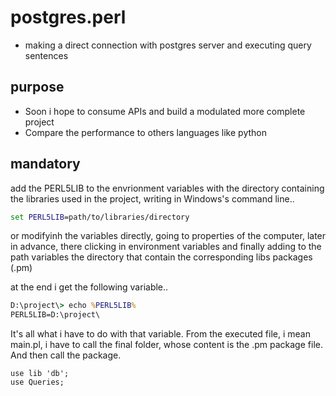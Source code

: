 # postgres.perl
* making a direct connection with postgres server and executing query sentences
## purpose
* Soon i hope to consume APIs and build a modulated more complete project
* Compare the performance to others languages like python
## mandatory
add the PERL5LIB to the envrionment variables with the directory containing the libraries used in the project, writing in Windows's command line..
```cmd
set PERL5LIB=path/to/libraries/directory
```

or modifyinh the variables directly, going to properties of the computer, later in advance, there clicking in environment variables and finally adding to the path variables the directory that contain the corresponding libs packages (.pm)

at the end i get the following variable..
```cmd
D:\project\> echo %PERL5LIB%
PERL5LIB=D:\project\
```

It's all what i have to do with that variable. From the executed file, i mean main.pl, i have to call the final folder, whose content is the .pm package file. And then call the package.

```
use lib 'db';
use Queries;
```
